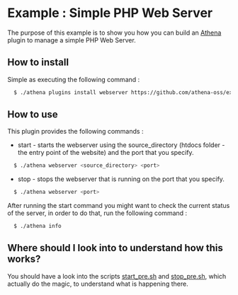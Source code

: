 # Example : Simple PHP Web Server

The purpose of this example is to show you how you can build an [Athena](https://github.com/athena-oss/athena) plugin to manage a simple PHP Web Server.

## How to install

Simple as executing the following command :

```bash
  $ ./athena plugins install webserver https://github.com/athena-oss/example-plugin-simple-php-webserver.git
```

## How to use

This plugin provides the following commands :
  * start - starts the webserver using the source_directory (htdocs folder - the entry point of the website) and the port that you specify.

  ```bash
    $ ./athena webserver <source_directory> <port>
  ```
  * stop - stops the webserver that is running on the port that you specify.

  ```bash
    $ ./athena webserver <port>
  ```

After running the start command you might want to check the current status of the server, in order to do that, run the following command :

```bash
  $ ./athena info
```

## Where should I look into to understand how this works?

You should have a look into the scripts [start_pre.sh](bin/cmd/start_pre.sh) and [stop_pre.sh](bin/cmd/stop_pre.sh), which actually do the magic, to understand what is happening there.
